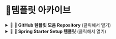 # 🌿템플릿 아카이브
 
<details>
<summary>🔗 <strong>📁 GitHub 템플릿 모음 Repository</strong> (클릭해서 열기)</summary>

<br>

이 저장소는 GitHub에서 **이슈 템플릿**과 **PR 템플릿**을 손쉽게 적용하고 사용할 수 있도록 정리된 템플릿 모음집입니다.
다양한 유형별 템플릿이 `IssueTemplates`와 `PRTemplate` 폴더에 정리되어 있습니다.

🔗 [템플릿 폴더 바로가기](https://github.com/Kimgyuilli/Templates/tree/main/github)

---

## 🗂️ 폴더 구조
```
.
├── .github
│   ├── ISSUE_TEMPLATE/         # GitHub에서 자동으로 인식되는 이슈 템플릿 폴더
│   └── PULL_REQUEST_TEMPLATE.md # 기본 PR 템플릿 파일
│
├── github                      # 템플릿 파일 모음 폴더 (링크 ↓)
│   ├── IssueTemplates/         # 다양한 이슈 템플릿 정리
│   └── PRTemplate/             # PR 유형별 템플릿 모음
│       ├── pr_bugfix.md
│       ├── pr_feature.md
│       ├── pr_refactor.md
│       └── pr_general/         # 범용 PR 템플릿 모음         
|           ├── pr_general1.md
│           └── pr_general2.md    
│
├── labels.json                 # 커스텀 GitHub 라벨 설정용 JSON
└── README.md                   # 저장소 소개 파일
```


---


## ⚙️ 사용 방법

### ✅ 템플릿 적용하기

해당 저장소의 `.github` 폴더를 **자신의 프로젝트 루트 디렉토리에 그대로 복사**하면 다음과 같은 기능이 자동 적용됩니다:

- **이슈 템플릿**: 이슈 작성 시 템플릿 목록이 표시되고 선택할 수 있습니다.
- **PR 템플릿**: PR 생성 시 기본 템플릿이 자동으로 삽입됩니다.

> 📝 `.git` 폴더가 아닌 `.github` 폴더를 루트에 넣어야 합니다!

---

## 🏷️ 라벨 설정

- 저장소 내의 `labels.json` 파일을 사용하면 GitHub 라벨을 일괄 적용할 수 있습니다.
- 관련 도구(`github-labeler` 등)를 통해 한 줄 명령어로 적용 가능합니다.

---

</details>

<details>
<summary>🌱 <strong>📁 Spring Starter Setup 템플릿</strong> (클릭해서 열기)</summary>

<br>

이 폴더는 Spring Boot 기반 프로젝트를 빠르게 시작할 수 있도록  
**기본 의존성 설정**, **DB별 application.yml 예시**, **JPA 옵션**, **DevTools** 등의 정보를 모은 템플릿 아카이브입니다.

- Gradle 기반 Spring 프로젝트를 처음 세팅할 때 유용합니다.
- H2, MySQL, PostgreSQL 등 다양한 DB에 대응한 설정 예시 포함

🔗 [Spring Starter 템플릿 바로가기](https://github.com/Kimgyuilli/Templates/tree/main/spring)



> 📌 기본적으로 자주 쓰이는 의존성과 설정을 중심으로 구성되어 있어, 복붙만으로 초기 세팅을 마칠 수 있습니다.

---

</details>

